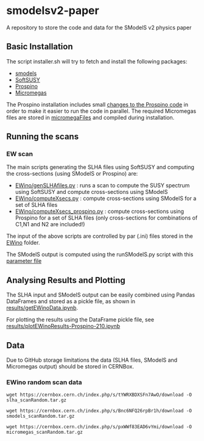 # smodelsv2-paper
A repository to store the code and data for the SModelS v2 physics paper


## Basic Installation ##

The script installer.sh will try to fetch and install the following packages:

  * [smodels](https://smodels.github.io/)
  * [SoftSUSY](https://softsusy.hepforge.org/)  
  * [Prospino](https://www.thphys.uni-heidelberg.de/~plehn/index.php?show=prospino)
  * [Micromegas](https://lapth.cnrs.fr/micromegas/)    

The Prospino installation includes small [changes to the Prospino code](prospinoModFiles) in order to make it easier to run the code in parallel.
The required Micromegas files are stored in [micromegaFiles](micromegaFiles) and compiled during installation.


## Running the scans

### EW scan ###

The main scripts generating the SLHA files using SoftSUSY and computing the cross-sections (using SModelS or Prospino) are:

  * [EWino/genSLHAfiles.py](EWino/genSLHAfiles.py) : runs a scan to compute the SUSY spectrum using SoftSUSY and compute cross-sections using SModelS
  * [EWino/computeXsecs.py](EWino/computeXsecs.py) : compute cross-sections using SModelS for a set of SLHA files
  * [EWino/computeXsecs_prospino.py](EWino/computeXsecs_prospino.py) : compute cross-sections using Prospino for a set of SLHA files (only cross-sections for combinations of C1,N1 and N2 are included!)

The input of the above scripts are controlled by par (.ini) files stored in the [EWino](EWino) folder.    

The SModelS output is computed using the runSModelS.py script with this [parameter file](EWino/smodels_parameters.ini)

## Analysing Results and Plotting ##

The SLHA input and SModelS output can be easily combined using Pandas DataFrames and stored
as a pickle file, as shown in [results/getEWinoData.ipynb](results/getEWinoData.ipynb).

For plotting the results using the DataFrame pickle file, see [results/plotEWinoResults-Prospino-210.ipynb](results/plotEWinoResults-Prospino-210.ipynb)

## Data ##

Due to GitHub storage limitations the data (SLHA files, SModelS and Micromegas output) should be stored in CERNBox.

### EWino random scan data ###

``
wget https://cernbox.cern.ch/index.php/s/tYWRXBDXSFn7AwO/download -O slha_scanRandom.tar.gz
``


``
wget https://cernbox.cern.ch/index.php/s/Bnc6NFQ26rpBr1h/download -O smodels_scanRandom.tar.gz
``


``
wget https://cernbox.cern.ch/index.php/s/pxWWf83EAD6vYmi/download -O micromegas_scanRandom.tar.gz
``
